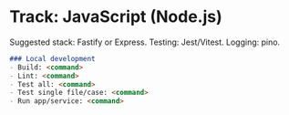 # Track: JavaScript (Node.js)

Suggested stack: Fastify or Express. Testing: Jest/Vitest. Logging: pino.

```md path=null start=null
### Local development
- Build: <command>
- Lint: <command>
- Test all: <command>
- Test single file/case: <command>
- Run app/service: <command>
```
